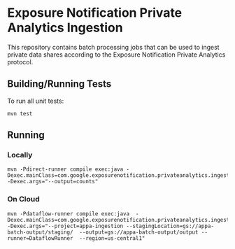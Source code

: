 # Exposure Notification Private Analytics Ingestion

This repository contains batch processing jobs that can be used to ingest
private data shares according to the Exposure Notification Private Analytics
protocol.

## Building/Running Tests

To run all unit tests:

```shell script
mvn test
```

## Running

### Locally

```shell script
mvn -Pdirect-runner compile exec:java -Dexec.mainClass=com.google.exposurenotification.privateanalytics.ingestion.IngestionPipeline -Dexec.args="--output=counts"
```

### On Cloud

```shell script
mvn -Pdataflow-runner compile exec:java  -Dexec.mainClass=com.google.exposurenotification.privateanalytics.ingestion.IngestionPipeline  -Dexec.args="--project=appa-ingestion --stagingLocation=gs://appa-batch-output/staging/  --output=gs://appa-batch-output/output --runner=DataflowRunner  --region=us-central1"
```
